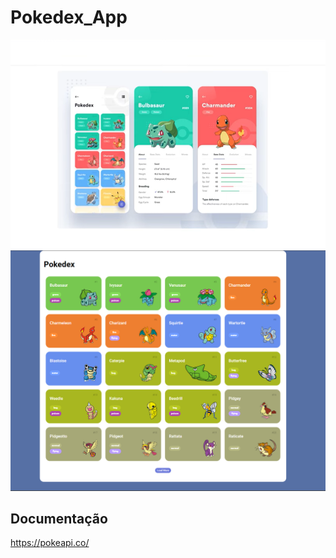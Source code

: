 # Pokedex_App


![Alt text](image.png)
![Alt text](image-1.png)


## Documentação
https://pokeapi.co/
